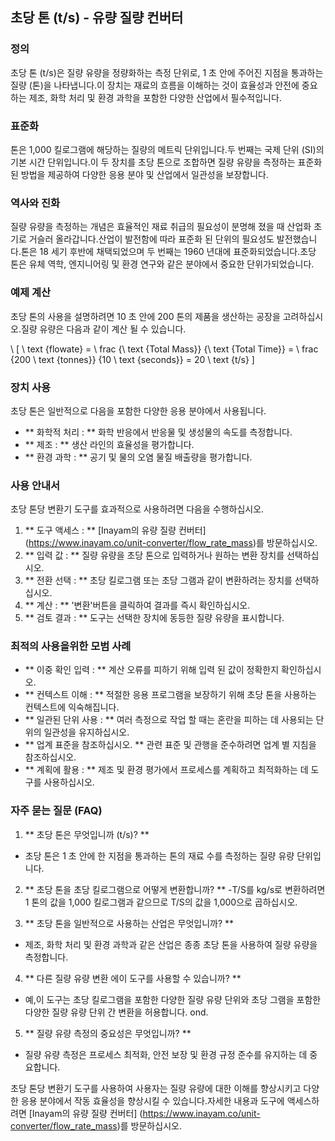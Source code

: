 ## 초당 톤 (t/s) - 유량 질량 컨버터

### 정의
초당 톤 (t/s)은 질량 유량을 정량화하는 측정 단위로, 1 초 안에 주어진 지점을 통과하는 질량 (톤)을 나타냅니다.이 장치는 재료의 흐름을 이해하는 것이 효율성과 안전에 중요하는 제조, 화학 처리 및 환경 과학을 포함한 다양한 산업에서 필수적입니다.

### 표준화
톤은 1,000 킬로그램에 해당하는 질량의 메트릭 단위입니다.두 번째는 국제 단위 (SI)의 기본 시간 단위입니다.이 두 장치를 초당 톤으로 조합하면 질량 유량을 측정하는 표준화 된 방법을 제공하여 다양한 응용 분야 및 산업에서 일관성을 보장합니다.

### 역사와 진화
질량 유량을 측정하는 개념은 효율적인 재료 취급의 필요성이 분명해 졌을 때 산업화 초기로 거슬러 올라갑니다.산업이 발전함에 따라 표준화 된 단위의 필요성도 발전했습니다.톤은 18 세기 후반에 채택되었으며 두 번째는 1960 년대에 표준화되었습니다.초당 톤은 유체 역학, 엔지니어링 및 환경 연구와 같은 분야에서 중요한 단위가되었습니다.

### 예제 계산
초당 톤의 사용을 설명하려면 10 초 안에 200 톤의 제품을 생산하는 공장을 고려하십시오.질량 유량은 다음과 같이 계산 될 수 있습니다.

\ [
\ text {flowate} = \ frac {\ text {Total Mass}} {\ text {Total Time}} = \ frac {200 \ text {tonnes}} {10 \ text {seconds}} = 20 \ text {t/s}
\]

### 장치 사용
초당 톤은 일반적으로 다음을 포함한 다양한 응용 분야에서 사용됩니다.
- ** 화학적 처리 : ** 화학 반응에서 반응물 및 생성물의 속도를 측정합니다.
- ** 제조 : ** 생산 라인의 효율성을 평가합니다.
- ** 환경 과학 : ** 공기 및 물의 오염 물질 배출량을 평가합니다.

### 사용 안내서
초당 톤당 변환기 도구를 효과적으로 사용하려면 다음을 수행하십시오.
1. ** 도구 액세스 : ** [Inayam의 유량 질량 컨버터] (https://www.inayam.co/unit-converter/flow_rate_mass)를 방문하십시오.
2. ** 입력 값 : ** 질량 유량을 초당 톤으로 입력하거나 원하는 변환 장치를 선택하십시오.
3. ** 전환 선택 : ** 초당 킬로그램 또는 초당 그램과 같이 변환하려는 장치를 선택하십시오.
4. ** 계산 : ** '변환'버튼을 클릭하여 결과를 즉시 확인하십시오.
5. ** 검토 결과 : ** 도구는 선택한 장치에 동등한 질량 유량을 표시합니다.

### 최적의 사용을위한 모범 사례
- ** 이중 확인 입력 : ** 계산 오류를 피하기 위해 입력 된 값이 정확한지 확인하십시오.
- ** 컨텍스트 이해 : ** 적절한 응용 프로그램을 보장하기 위해 초당 톤을 사용하는 컨텍스트에 익숙해집니다.
- ** 일관된 단위 사용 : ** 여러 측정으로 작업 할 때는 혼란을 피하는 데 사용되는 단위의 일관성을 유지하십시오.
- ** 업계 표준을 참조하십시오. ** 관련 표준 및 관행을 준수하려면 업계 별 지침을 참조하십시오.
- ** 계획에 활용 : ** 제조 및 환경 평가에서 프로세스를 계획하고 최적화하는 데 도구를 사용하십시오.

### 자주 묻는 질문 (FAQ)

1. ** 초당 톤은 무엇입니까 (t/s)? **
- 초당 톤은 1 초 안에 한 지점을 통과하는 톤의 재료 수를 측정하는 질량 유량 단위입니다.

2. ** 초당 톤을 초당 킬로그램으로 어떻게 변환합니까? **
-T/S를 kg/s로 변환하려면 1 톤의 값을 1,000 킬로그램과 같으므로 T/S의 값을 1,000으로 곱하십시오.

3. ** 초당 톤을 일반적으로 사용하는 산업은 무엇입니까? **
- 제조, 화학 처리 및 환경 과학과 같은 산업은 종종 초당 톤을 사용하여 질량 유량을 측정합니다.

4. ** 다른 질량 유량 변환 에이 도구를 사용할 수 있습니까? **
- 예,이 도구는 초당 킬로그램을 포함한 다양한 질량 유량 단위와 초당 그램을 포함한 다양한 질량 유량 단위 간 변환을 허용합니다. ond.

5. ** 질량 유량 측정의 중요성은 무엇입니까? **
- 질량 유량 측정은 프로세스 최적화, 안전 보장 및 환경 규정 준수를 유지하는 데 중요합니다.

초당 톤당 변환기 도구를 사용하여 사용자는 질량 유량에 대한 이해를 향상시키고 다양한 응용 분야에서 작동 효율성을 향상시킬 수 있습니다.자세한 내용과 도구에 액세스하려면 [Inayam의 유량 질량 컨버터] (https://www.inayam.co/unit-converter/flow_rate_mass)를 방문하십시오.